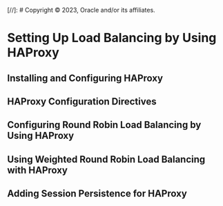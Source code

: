 [//]: # Copyright © 2023, Oracle and/or its affiliates.

# Setting Up Load Balancing by Using HAProxy

## Installing and Configuring HAProxy

## HAProxy Configuration Directives

## Configuring Round Robin Load Balancing by Using HAProxy

## Using Weighted Round Robin Load Balancing with HAProxy

## Adding Session Persistence for HAProxy

